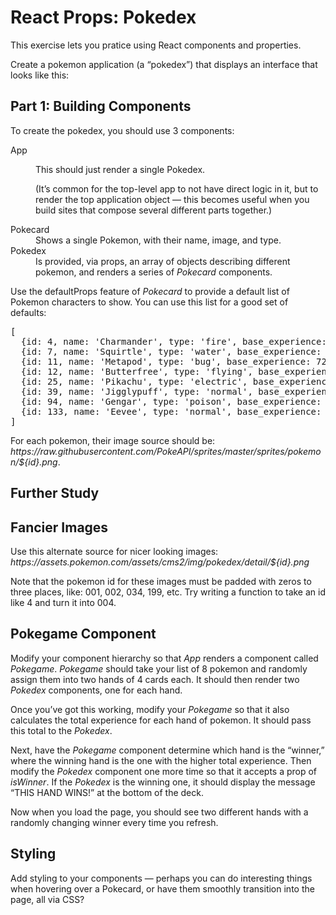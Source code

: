 <h1>React Props: Pokedex</h1>
          <p>
            This exercise lets you pratice using React components and
            properties.
          </p>
          <p>
            Create a pokemon application (a “pokedex”) that displays an
            interface that looks like this:
          </p>
          <div class="section" id="part-1-building-components">
            <h2>Part 1: Building Components</h2>
            <p>To create the pokedex, you should use 3 components:</p>
            <dl class="docutils">
              <dt>App</dt>
              <dd>
                <p class="first">This should just render a single Pokedex.</p>
                <p class="last">
                  (It’s common for the top-level app to not have direct logic in
                  it, but to render the top application object — this becomes
                  useful when you build sites that compose several different
                  parts together.)
                </p>
              </dd>
              <dt>Pokecard</dt>
              <dd>Shows a single Pokemon, with their name, image, and type.</dd>
              <dt>Pokedex</dt>
              <dd>
                Is provided, via props, an array of objects describing different
                pokemon, and renders a series of
                <cite>Pokecard</cite> components.
              </dd>
            </dl>
            <p>
              Use the defaultProps feature of <cite>Pokecard</cite> to provide a
              default list of Pokemon characters to show. You can use this list
              for a good set of defaults:
            </p>
            <div class="highlight-js notranslate">
              <div class="highlight">
                <pre><span></span><span class="p">[</span>
  <span class="p">{</span><span class="nx">id</span><span class="o">:</span> <span class="mi">4</span><span class="p">,</span> <span class="nx">name</span><span class="o">:</span> <span class="s1">&#39;Charmander&#39;</span><span class="p">,</span> <span class="nx">type</span><span class="o">:</span> <span class="s1">&#39;fire&#39;</span><span class="p">,</span> <span class="nx">base_experience</span><span class="o">:</span> <span class="mi">62</span><span class="p">},</span>
  <span class="p">{</span><span class="nx">id</span><span class="o">:</span> <span class="mi">7</span><span class="p">,</span> <span class="nx">name</span><span class="o">:</span> <span class="s1">&#39;Squirtle&#39;</span><span class="p">,</span> <span class="nx">type</span><span class="o">:</span> <span class="s1">&#39;water&#39;</span><span class="p">,</span> <span class="nx">base_experience</span><span class="o">:</span> <span class="mi">63</span><span class="p">},</span>
  <span class="p">{</span><span class="nx">id</span><span class="o">:</span> <span class="mi">11</span><span class="p">,</span> <span class="nx">name</span><span class="o">:</span> <span class="s1">&#39;Metapod&#39;</span><span class="p">,</span> <span class="nx">type</span><span class="o">:</span> <span class="s1">&#39;bug&#39;</span><span class="p">,</span> <span class="nx">base_experience</span><span class="o">:</span> <span class="mi">72</span><span class="p">},</span>
  <span class="p">{</span><span class="nx">id</span><span class="o">:</span> <span class="mi">12</span><span class="p">,</span> <span class="nx">name</span><span class="o">:</span> <span class="s1">&#39;Butterfree&#39;</span><span class="p">,</span> <span class="nx">type</span><span class="o">:</span> <span class="s1">&#39;flying&#39;</span><span class="p">,</span> <span class="nx">base_experience</span><span class="o">:</span> <span class="mi">178</span><span class="p">},</span>
  <span class="p">{</span><span class="nx">id</span><span class="o">:</span> <span class="mi">25</span><span class="p">,</span> <span class="nx">name</span><span class="o">:</span> <span class="s1">&#39;Pikachu&#39;</span><span class="p">,</span> <span class="nx">type</span><span class="o">:</span> <span class="s1">&#39;electric&#39;</span><span class="p">,</span> <span class="nx">base_experience</span><span class="o">:</span> <span class="mi">112</span><span class="p">},</span>
  <span class="p">{</span><span class="nx">id</span><span class="o">:</span> <span class="mi">39</span><span class="p">,</span> <span class="nx">name</span><span class="o">:</span> <span class="s1">&#39;Jigglypuff&#39;</span><span class="p">,</span> <span class="nx">type</span><span class="o">:</span> <span class="s1">&#39;normal&#39;</span><span class="p">,</span> <span class="nx">base_experience</span><span class="o">:</span> <span class="mi">95</span><span class="p">},</span>
  <span class="p">{</span><span class="nx">id</span><span class="o">:</span> <span class="mi">94</span><span class="p">,</span> <span class="nx">name</span><span class="o">:</span> <span class="s1">&#39;Gengar&#39;</span><span class="p">,</span> <span class="nx">type</span><span class="o">:</span> <span class="s1">&#39;poison&#39;</span><span class="p">,</span> <span class="nx">base_experience</span><span class="o">:</span> <span class="mi">225</span><span class="p">},</span>
  <span class="p">{</span><span class="nx">id</span><span class="o">:</span> <span class="mi">133</span><span class="p">,</span> <span class="nx">name</span><span class="o">:</span> <span class="s1">&#39;Eevee&#39;</span><span class="p">,</span> <span class="nx">type</span><span class="o">:</span> <span class="s1">&#39;normal&#39;</span><span class="p">,</span> <span class="nx">base_experience</span><span class="o">:</span> <span class="mi">65</span><span class="p">}</span>
<span class="p">]</span>
</pre>
              </div>
            </div>
            <p>
              For each pokemon, their image source should be:
              <cite
                >https://raw.githubusercontent.com/PokeAPI/sprites/master/sprites/pokemon/${id}.png</cite
              >.
            </p>
          </div>
          <div class="section" id="further-study">
            <h2>Further Study</h2>
          </div>
          <div class="section" id="fancier-images">
            <h2>Fancier Images</h2>
            <p>
              Use this alternate source for nicer looking images:
              <cite
                >https://assets.pokemon.com/assets/cms2/img/pokedex/detail/${id}.png</cite
              >
            </p>
            <p>
              Note that the pokemon id for these images must be padded with
              zeros to three places, like: 001, 002, 034, 199, etc. Try writing
              a function to take an id like 4 and turn it into 004.
            </p>
          </div>
          <div class="section" id="pokegame-component">
            <h2>Pokegame Component</h2>
            <p>
              Modify your component hierarchy so that <cite>App</cite> renders a
              component called <cite>Pokegame</cite>.
              <cite>Pokegame</cite> should take your list of 8 pokemon and
              randomly assign them into two hands of 4 cards each. It should
              then render two <cite>Pokedex</cite> components, one for each
              hand.
            </p>
            <p>
              Once you’ve got this working, modify your <cite>Pokegame</cite> so
              that it also calculates the total experience for each hand of
              pokemon. It should pass this total to the <cite>Pokedex</cite>.
            </p>
            <p>
              Next, have the <cite>Pokegame</cite> component determine which
              hand is the “winner,” where the winning hand is the one with the
              higher total experience. Then modify the
              <cite>Pokedex</cite> component one more time so that it accepts a
              prop of <cite>isWinner</cite>. If the <cite>Pokedex</cite> is the
              winning one, it should display the message “THIS HAND WINS!” at
              the bottom of the deck.
            </p>
            <p>
              Now when you load the page, you should see two different hands
              with a randomly changing winner every time you refresh.
            </p>
          </div>
          <div class="section" id="styling">
            <h2>Styling</h2>
            <p>
              Add styling to your components — perhaps you can do interesting
              things when hovering over a Pokecard, or have them smoothly
              transition into the page, all via CSS?
            </p>

</html>
